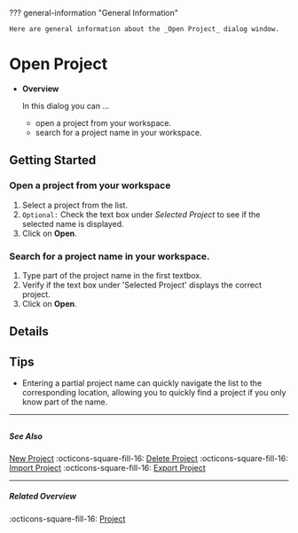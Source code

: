 ??? general-information "General Information"
    
    Here are general information about the _Open Project_ dialog window.

# Open Project
<div class="grid cards" markdown>

-   __Overview__

     In this dialog you can ...

    - open a project from your workspace.
    - search for a project name in your workspace.


</div>



## Getting Started
### Open a project from your workspace
1. Select a project from the list.
2. `Optional:` Check the text box under _Selected Project_ to see if the selected name is displayed.
3. Click on **Open**.

### Search for a project name in your workspace.
1. Type part of the project name in the first textbox.
2. Verify if the text box under 'Selected Project' displays the correct project.
3. Click on **Open**.

## Details

## Tips
- Entering a partial project name can quickly navigate the list to the corresponding location, allowing you to quickly find a project if you only know part of the name.

---
##

##### See Also
[New Project](new_project.md) :octicons-square-fill-16: [Delete Project](delete_project.md) :octicons-square-fill-16: [Import Project](import_project.md) :octicons-square-fill-16: [Export Project](export_project.md)

---

##### Related Overview
:octicons-square-fill-16: [Project](index.md)
